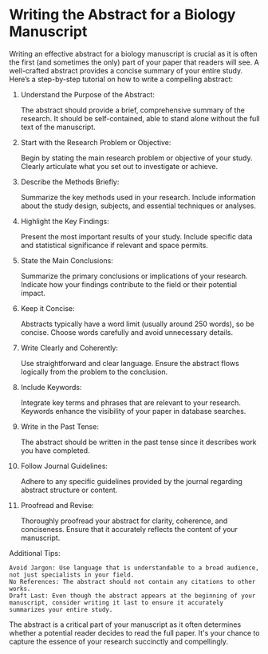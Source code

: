 # Writing the Abstract for a Biology Manuscript

Writing an effective abstract for a biology manuscript is crucial as it is often the first (and sometimes the only) part of your paper that readers will see. A well-crafted abstract provides a concise summary of your entire study. Here’s a step-by-step tutorial on how to write a compelling abstract:

1. Understand the Purpose of the Abstract:

    The abstract should provide a brief, comprehensive summary of the research.
    It should be self-contained, able to stand alone without the full text of the manuscript.

2. Start with the Research Problem or Objective:

    Begin by stating the main research problem or objective of your study.
    Clearly articulate what you set out to investigate or achieve.

3. Describe the Methods Briefly:

    Summarize the key methods used in your research.
    Include information about the study design, subjects, and essential techniques or analyses.

4. Highlight the Key Findings:

    Present the most important results of your study.
    Include specific data and statistical significance if relevant and space permits.

5. State the Main Conclusions:

    Summarize the primary conclusions or implications of your research.
    Indicate how your findings contribute to the field or their potential impact.

6. Keep it Concise:

    Abstracts typically have a word limit (usually around 250 words), so be concise.
    Choose words carefully and avoid unnecessary details.

7. Write Clearly and Coherently:

    Use straightforward and clear language.
    Ensure the abstract flows logically from the problem to the conclusion.

8. Include Keywords:

    Integrate key terms and phrases that are relevant to your research.
    Keywords enhance the visibility of your paper in database searches.

9. Write in the Past Tense:

    The abstract should be written in the past tense since it describes work you have completed.

10. Follow Journal Guidelines:

    Adhere to any specific guidelines provided by the journal regarding abstract structure or content.

11. Proofread and Revise:

    Thoroughly proofread your abstract for clarity, coherence, and conciseness.
    Ensure that it accurately reflects the content of your manuscript.

Additional Tips:

    Avoid Jargon: Use language that is understandable to a broad audience, not just specialists in your field.
    No References: The abstract should not contain any citations to other works.
    Draft Last: Even though the abstract appears at the beginning of your manuscript, consider writing it last to ensure it accurately summarizes your entire study.

The abstract is a critical part of your manuscript as it often determines whether a potential reader decides to read the full paper. It's your chance to capture the essence of your research succinctly and compellingly.
